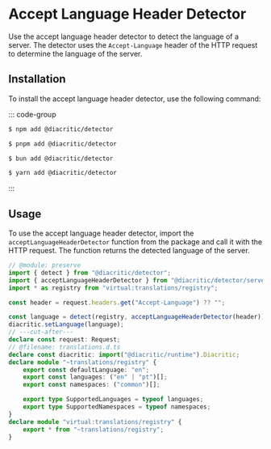 # Accept Language Header Detector

Use the accept language header detector to detect the language of a server. The detector uses the `Accept-Language` header of the HTTP request to determine the language of the server.

## Installation

To install the accept language header detector, use the following command:

::: code-group

```sh [NPM]
$ npm add @diacritic/detector
```

```sh [PNPM]
$ pnpm add @diacritic/detector
```

```sh [Bun]
$ bun add @diacritic/detector
```

```sh [Yarn]
$ yarn add @diacritic/detector
```

:::

## Usage

To use the accept language header detector, import the `acceptLanguageHeaderDetector` function from the package and call it with the HTTP request. The function returns the detected language of the server.

```ts twoslash
// @module: preserve
import { detect } from "@diacritic/detector";
import { acceptLanguageHeaderDetector } from "@diacritic/detector/server";
import * as registry from "virtual:translations/registry";

const header = request.headers.get("Accept-Language") ?? "";

const language = detect(registry, acceptLanguageHeaderDetector(header));
diacritic.setLanguage(language);
// ---cut-after---
declare const request: Request;
// @filename: translations.d.ts
declare const diacritic: import("@diacritic/runtime").Diacritic;
declare module "~translations/registry" {
	export const defaultLanguage: "en";
	export const languages: ("en" | "pt")[];
	export const namespaces: ("common")[];

	export type SupportedLanguages = typeof languages;
	export type SupportedNamespaces = typeof namespaces;
}
declare module "virtual:translations/registry" {
	export * from "~translations/registry";
}
```
